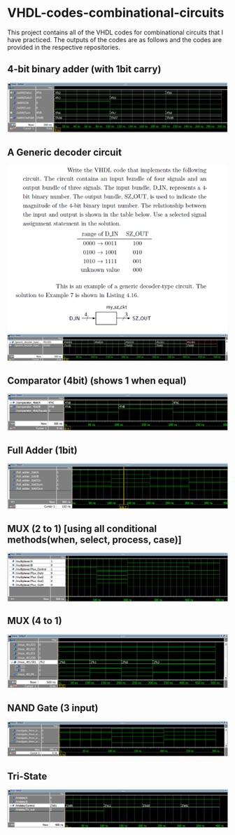 # VHDL-codes-combinational-circuits

This project contains all of the VHDL codes for combinational circuits that I have practiced.
The outputs of the codes are as follows and the codes are provided in the respective repositories.

## 4-bit binary adder (with 1bit carry)
![](Output-screenshots/4-bit-Binary-Adder(with-1bit-carry).png)
## A Generic decoder circuit
![](A%20Generic%20decoder%20circuit/generic_decoder_type_question.png)
![](A%20Generic%20decoder%20circuit/generic_decoder_type.png)
## Comparator (4bit) (shows 1 when equal)
![](Comparator%20(4bit)/Comparator_4bit.png)
## Full Adder (1bit)
![](Full%20Adder%20(1bit)/Full_Adder_1bit.png)
## MUX (2 to 1) [using all conditional methods(when, select, process, case)]
![](MUX%202to1/MUX_2t1.png)
## MUX (4 to 1)
![](MUX%204%20to%201/MUX_4t1.png)
## NAND Gate (3 input)
![](Output-screenshots/NANDGate_three_input.png)
## Tri-State 
![](Tri-State/tristate.png)



